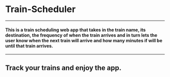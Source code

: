 # Train-Scheduler
-----
#### This is a train scheduling web app that takes in the train name, its destination, the frequency of when the train arrives and in turn lets the user know when the next train will arrive and how many minutes if will be until that train arrives.
-----
## Track your trains and enjoy the app.